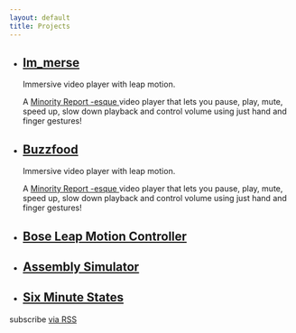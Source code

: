 ```yaml
---
layout: default
title: Projects
---
```


<div id="page">
    <div class="blog section">
        <div class="main">
            <div class="blog-content">
                <ul class="post-list">
                    <li>
                        <div class="blog-post">
                            <h2>
                                <a class="post-link" href="">Im_merse</a>
                            </h2>
                            <p>Immersive video player with leap motion.</p>
                            <p>A <a href=""> Minority Report -esque </a> video player that lets you pause, play, mute, speed up, slow down playback and control volume using just hand and finger gestures! </p>
                        </div>
                    </li>
                    <li>
                        <div class="blog-post">
                            <h2>
                                <a class="post-link" href="">Buzzfood</a>
                            </h2>
                            <p>Immersive video player with leap motion.</p>
                            <p>A <a href=""> Minority Report -esque </a> video player that lets you pause, play, mute, speed up, slow down playback and control volume using just hand and finger gestures! </p>
                        </div>
                    </li>
                    <li>
                        <div class="blog-post">
                            <h2>
                                <a class="post-link" href="">Bose Leap Motion Controller</a>
                            </h2>
                            <p>
                            </p>
                        </div>
                    </li>
                    <li>
                        <div class="blog-post">
                            <h2>
                                <a class="post-link" href="">Assembly Simulator</a>
                            </h2>
                        </div>
                    </li>
                    <li>
                        <div class="blog-post">
                            <h2>
                                <a class="post-link" href="">Six Minute States</a>
                            </h2>
                        </div>
                    </li>
                </ul>
                <p class="rss-subscribe">subscribe
                    <a href="{{ " /feed.xml" | prepend: site.baseurl }}">via RSS</a>
                </p>
            </div>
        </div>
    </div>
</div>
